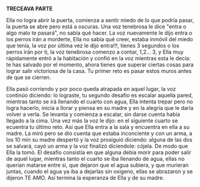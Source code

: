 
**TRECEAVA PARTE**

Ella no logra abrir la puerta, comienza a sentir miedo de lo que podría pasar, la puerta se abre pero está a oscuras. Una voz tenebrosa le dice "entra o algo malo te pasará", no sabía qué hacer. La voz nuevamente le dijo entra o los perros irán a morderte, Ella no sabía qué creer, estaba inmóvil del miedo que tenía, la voz por última vez le dijo entra!!!, tienes 3 segundos o los perros irán por ti, la voz tenebrosa comenzo a contar, 1,2... 3, y Ella muy rápidamente entró a la habitación y confió en la voz mientras esta le decía: te has salvado por el momento, ahora tienes que superar ciertas cosas para lograr salir victoriosa de la casa. Tu primer reto es pasar estos muros antes de que se cierren. 

Ella pasó corriendo y por poco queda atrapada en aquel lugar, la voz continúo diciendo: lo lograste, tu segundo desafío es escalar aquella pared, mientras tanto se irá llenando el cuarto con agua, Ella intenta trepar pero no logra hacerlo, inicia a llorar y piensa en su madre y en la alegría que le daria volver a verla. Se levanta y comienza a escalar, sin darse cuenta había llegado a la cima. Una vez más la voz le dijo: en el siguiente cuarto se ecuentra tu último reto. Así que Ella entra a la sala y encuentra en ella a su madre. La miró pero se dio cuenta que estaba inconciente y con un arma, a los 10 min su madre despertó y la voz prosiguió diciendo: alguna de las dos se salvará, cayó un arma y la voz finalizó diciendole: cójela. De modo que Ella la tomó. El desafío consistía en que alguna debia morir para poder salir de aquel lugar, mientras tanto el cuarto se iba llenando de agua, ellas no querian matarse entre si, que dejaron que el agua subiera, y que murieran juntas, cuando el agua ya iba a dejarlas sin oxigeno, ellas se abrazaron y se dijeron TE AMO. Así termina la esperanza de Ella y de su madre. 
